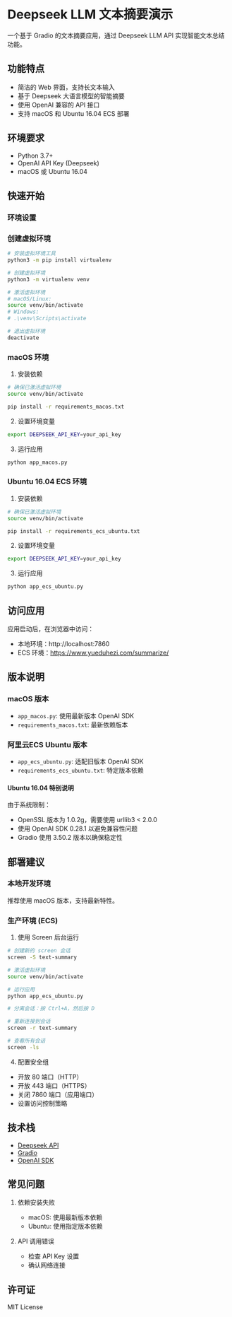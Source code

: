 # Deepseek LLM 文本摘要演示

一个基于 Gradio 的文本摘要应用，通过 Deepseek LLM API 实现智能文本总结功能。

## 功能特点

- 简洁的 Web 界面，支持长文本输入
- 基于 Deepseek 大语言模型的智能摘要
- 使用 OpenAI 兼容的 API 接口
- 支持 macOS 和 Ubuntu 16.04 ECS 部署

## 环境要求

- Python 3.7+
- OpenAI API Key (Deepseek)
- macOS 或 Ubuntu 16.04

## 快速开始

### 环境设置

### 创建虚拟环境
```bash
# 安装虚拟环境工具
python3 -m pip install virtualenv

# 创建虚拟环境
python3 -m virtualenv venv

# 激活虚拟环境
# macOS/Linux:
source venv/bin/activate
# Windows:
# .\venv\Scripts\activate

# 退出虚拟环境
deactivate
```

### macOS 环境

1. 安装依赖
```bash
# 确保已激活虚拟环境
source venv/bin/activate

pip install -r requirements_macos.txt
```

2. 设置环境变量
```bash
export DEEPSEEK_API_KEY=your_api_key
```

3. 运行应用
```bash
python app_macos.py
```

### Ubuntu 16.04 ECS 环境

1. 安装依赖
```bash
# 确保已激活虚拟环境
source venv/bin/activate

pip install -r requirements_ecs_ubuntu.txt
```

2. 设置环境变量
```bash
export DEEPSEEK_API_KEY=your_api_key
```

3. 运行应用
```bash
python app_ecs_ubuntu.py
```

## 访问应用

应用启动后，在浏览器中访问：
- 本地环境：http://localhost:7860
- ECS 环境：https://www.yueduhezi.com/summarize/

## 版本说明

### macOS 版本
- `app_macos.py`: 使用最新版本 OpenAI SDK
- `requirements_macos.txt`: 最新依赖版本

### 阿里云ECS Ubuntu 版本
- `app_ecs_ubuntu.py`: 适配旧版本 OpenAI SDK
- `requirements_ecs_ubuntu.txt`: 特定版本依赖

#### Ubuntu 16.04 特别说明
由于系统限制：
- OpenSSL 版本为 1.0.2g，需要使用 urllib3 < 2.0.0
- 使用 OpenAI SDK 0.28.1 以避免兼容性问题
- Gradio 使用 3.50.2 版本以确保稳定性

## 部署建议

### 本地开发环境
推荐使用 macOS 版本，支持最新特性。

### 生产环境 (ECS)
1. 使用 Screen 后台运行
```bash
# 创建新的 screen 会话
screen -S text-summary

# 激活虚拟环境
source venv/bin/activate

# 运行应用
python app_ecs_ubuntu.py

# 分离会话：按 Ctrl+A，然后按 D

# 重新连接到会话
screen -r text-summary

# 查看所有会话
screen -ls
```

4. 配置安全组
- 开放 80 端口（HTTP）
- 开放 443 端口（HTTPS）
- 关闭 7860 端口（应用端口）
- 设置访问控制策略

## 技术栈

- [Deepseek API](https://api-docs.deepseek.com/)
- [Gradio](https://www.gradio.app)
- [OpenAI SDK](https://github.com/openai/openai-python)

## 常见问题

1. 依赖安装失败
   - macOS: 使用最新版本依赖
   - Ubuntu: 使用指定版本依赖

2. API 调用错误
   - 检查 API Key 设置
   - 确认网络连接

## 许可证

MIT License

